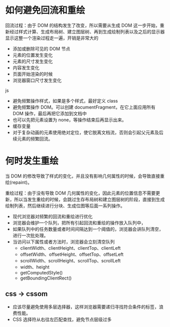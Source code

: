 # 如何避免回流和重绘

回流过程：由于 DOM 的结构发生了改变，所以需要从生成 DOM 这一步开始，重新经过样式计算、生成布局树、建立图层树、再到生成绘制列表以及之后的显示器显示这整一个渲染过程走一遍，开销是非常大的

- 添加或删除可见的 DOM 节点
- 元素的位置发生变化
- 元素的尺寸发生变化
- 内容发生变化
- 页面开始渲染的时候
- 浏览器窗口尺寸发生变化

js

- 避免频繁操作样式，如果是多个样式，最好定义 class
- 避免频繁操作 DOM。可以创建 documentFragment，在它上面应用所有 DOM 操作，最后再把它添加到文档中
- 也可以先把元素设置为 none，等操作结束后再显示出来。
- 缓存变量
- 对于复杂动画的元素使用绝对定位，使它脱离文档流，否则会引起父元素及后续元素的频繁回流。

# 何时发生重绘

当 DOM 的修改导致了样式的变化，并且没有影响几何属性的时候，会导致直接重绘(repaint)。

重绘过程：由于没有导致 DOM 几何属性的变化，因此元素的位置信息不需要更新，所以当发生重绘的时候，会跳过生存布局树和建立图层树的阶段，直接到生成绘制列表，然后继续进行分块、生成位图等后面一系列操作。

- 现代浏览器对频繁的回流和重绘进行优化
- 浏览器会维护一个队列，把所有引起回流和重绘的操作放入队列中，
- 如果队列中的任务数量或者时间间隔达到一个阈值的，浏览器会讲队列清空，进行一次批处理。
- 当访问以下属性或者方法时，浏览器会立刻清空队列
  - clientWidth、clientHeight、clientTop、clientLeft
  - offsetWidth、offsetHeight、offsetTop、offsetLeft
  - scrollWidth、scrollHeight、scrollTop、scrollLeft
  - width、height
  - getComputedStyle()
  - getBoundingClientRect()

## css -> cssom

- 应该尽量避免使用多层选择器，这样浏览器需要递归寻找符合条件的标签，浪费性能。
- CSS 选择符从右往左匹配查找，避免节点层级过多

